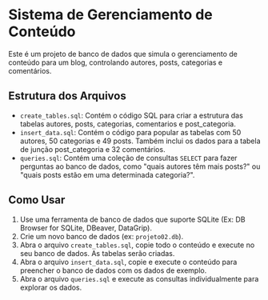 # Sistema de Gerenciamento de Conteúdo

Este é um projeto de banco de dados que simula o gerenciamento de conteúdo para um blog, controlando autores, posts, categorias e comentários.



## Estrutura dos Arquivos

- `create_tables.sql`: Contém o código SQL para criar a estrutura das tabelas autores, posts, categorias, comentarios e post_categoria.
- `insert_data.sql`: Contém o código para popular as tabelas com 50 autores, 50 categorias e 49 posts. Também inclui os dados para a tabela de junção post_categoria e 32 comentários.
- `queries.sql`: Contém uma coleção de consultas `SELECT` para fazer perguntas ao banco de dados, como "quais autores têm mais posts?" ou "quais posts estão em uma determinada categoria?".




## Como Usar

1.  Use uma ferramenta de banco de dados que suporte SQLite (Ex: DB Browser for SQLite, DBeaver, DataGrip).
2.  Crie um novo banco de dados (ex: `projeto02.db`).
3.  Abra o arquivo `create_tables.sql`, copie todo o conteúdo e execute no seu banco de dados. As tabelas serão criadas.
4.  Abra o arquivo `insert_data.sql`, copie e execute o conteúdo para preencher o banco de dados com os dados de exemplo.
5.  Abra o arquivo `queries.sql` e execute as consultas individualmente para explorar os dados.














